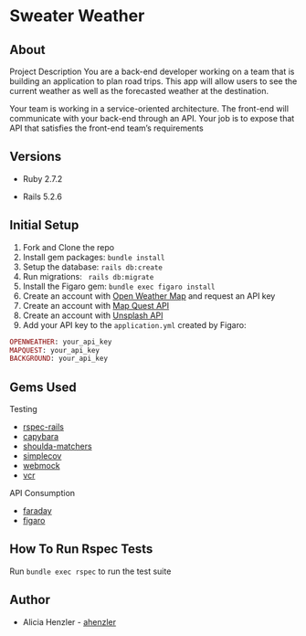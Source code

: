 # Sweater Weather
## About 
Project Description
You are a back-end developer working on a team that is building an application to plan road trips. This app will allow users to see the current weather as well as the forecasted weather at the destination.

Your team is working in a service-oriented architecture. The front-end will communicate with your back-end through an API. Your job is to expose that API that satisfies the front-end team’s requirements

## Versions

- Ruby 2.7.2

- Rails 5.2.6

## Initial Setup
1. Fork and Clone the repo
2. Install gem packages: `bundle install`
3. Setup the database: `rails db:create`
4. Run migrations: ` rails db:migrate`
5. Install the Figaro gem: `bundle exec figaro install`
6. Create an account with [Open Weather Map](https://home.openweathermap.org/users/sign_up) and request an API key
7. Create an account with [Map Quest API](https://developer.mapquest.com/plan_purchase/steps/business_edition/business_edition_free/register)
8. Create an account with [Unsplash API](https://unsplash.com/join)
9. Add your API key to the `application.yml` created by Figaro:
  ```rb
  OPENWEATHER: your_api_key
  MAPQUEST: your_api_key
  BACKGROUND: your_api_key
  ```

## Gems Used
Testing
* [rspec-rails](https://github.com/rspec/rspec-rails)
* [capybara](https://github.com/teamcapybara/capybara)
* [shoulda-matchers](https://github.com/thoughtbot/shoulda-matchers)
* [simplecov](https://github.com/simplecov-ruby/simplecov)
* [webmock](https://github.com/bblimke/webmock)
* [vcr](https://github.com/vcr/vcr)

API Consumption
* [faraday](https://github.com/lostisland/faraday)
* [figaro](https://github.com/laserlemon/figaro)

## How To Run Rspec Tests
Run `bundle exec rspec` to run the test suite


## Author

- Alicia Henzler - [ahenzler](https://github.com/ahenzler)
